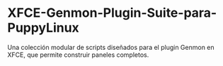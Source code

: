 # XFCE-Genmon-Plugin-Suite-para-PuppyLinux
Una colección modular de  scripts diseñados para el plugin Genmon en XFCE, que permite construir paneles completos.
